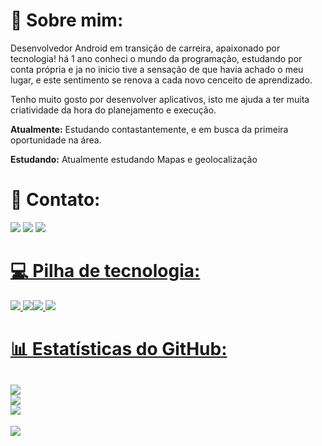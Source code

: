 # 💫 Sobre mim:

Desenvolvedor Android em transição de carreira, apaixonado por tecnologia! há 1 ano conheci o mundo da programação, estudando por conta própria e ja no inicio
tive a sensação de que havia achado o meu lugar, e este sentimento se renova a cada novo cenceito de aprendizado.

Tenho muito gosto por desenvolver aplicativos, isto me ajuda a ter muita criatividade da hora do planejamento e execução.

**Atualmente:** Estudando contastantemente, e em busca da primeira oportunidade na área.

**Estudando:** Atualmente estudando Mapas e geolocalização


# 📧 Contato:

<a href="https://wa.me/+55 11 932671899"><img src="https://img.shields.io/badge/WhatsApp-25D366?style=for-the -badge&logo=whatsapp&logoColor=white"/><a/>
<a href="mailto:aliaraujo197@gmail.com"><img src="https://img.shields.io/badge/Gmail-D14836?style=for-the-badge&logo=gmail&logoColor=white"/><a />
<a href="https://www.linkedin.com/in/alisson-pereira-73b47b243/"><img src="https://img.shields.io/badge/LinkedIn-0077B5?style=for-the-badge&logo=linkedin&logoColor=white"/>



# 💻 Pilha de tecnologia:

<img src="https://img.shields.io/badge/Android-3DDC84?style=for-the-badge&logo=android&logoColor=white"/> <img src="https://img.shields.io/badge/Android_Studio-3DDC84?style=for-the-badge&logo=android-studio&logoColor=white"/><img src="https://img.shields.io/badge/GitHub-100000?style=for-the-badge&logo=github&logoColor=white"/>
<img src="https://img.shields.io/badge/Kotlin-0095D5?&style=for-the-badge&logo=kotlin&logoColor=white"/>


# 📊 Estatísticas do GitHub:
![](https://github-readme-stats.vercel.app/api?username=Araujo-Alisson&theme=default&hide_border=false&include_all_commits=true&count_private=true)<br/>
![](https://github-readme-streak-stats.herokuapp.com/?user=Araujo-Alisson&theme=default&hide_border=false)<br/>
![](https://github-readme-stats.vercel.app/api/top-langs/?username=Araujo-Alisson&theme=default&hide_border=false&include_all_commits=true&count_private=true&layout=compact)
---
[![](https://visitcount.itsvg.in/api?id=Araujo-Alisson&label=Profile%20Views&color=1&icon=5&pretty=false)](https://visitcount.itsvg.in)
